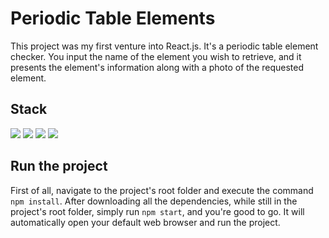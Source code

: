 # Periodic Table Elements

This project was my first venture into React.js. It's a periodic table element checker. You input the name of the element you wish to retrieve, and it presents the element's information along with a photo of the requested element.

## Stack

<img src="https://img.shields.io/badge/HTML5-E34F26?style=for-the-badge&logo=html5&logoColor=white"/>
<img src="https://img.shields.io/badge/CSS3-1572B6?style=for-the-badge&logo=css3&logoColor=white"/>
<img src="https://img.shields.io/badge/JavaScript-F7DF1E?style=for-the-badge&logo=javascript&logoColor=black"/>
<img src="https://img.shields.io/badge/React-20232A?style=for-the-badge&logo=react&logoColor=61DAFB"/>

## Run the project

First of all, navigate to the project's root folder and execute the command `npm install`. After downloading all the dependencies, while still in the project's root folder, simply run `npm start`, and you're good to go. It will automatically open your default web browser and run the project.
